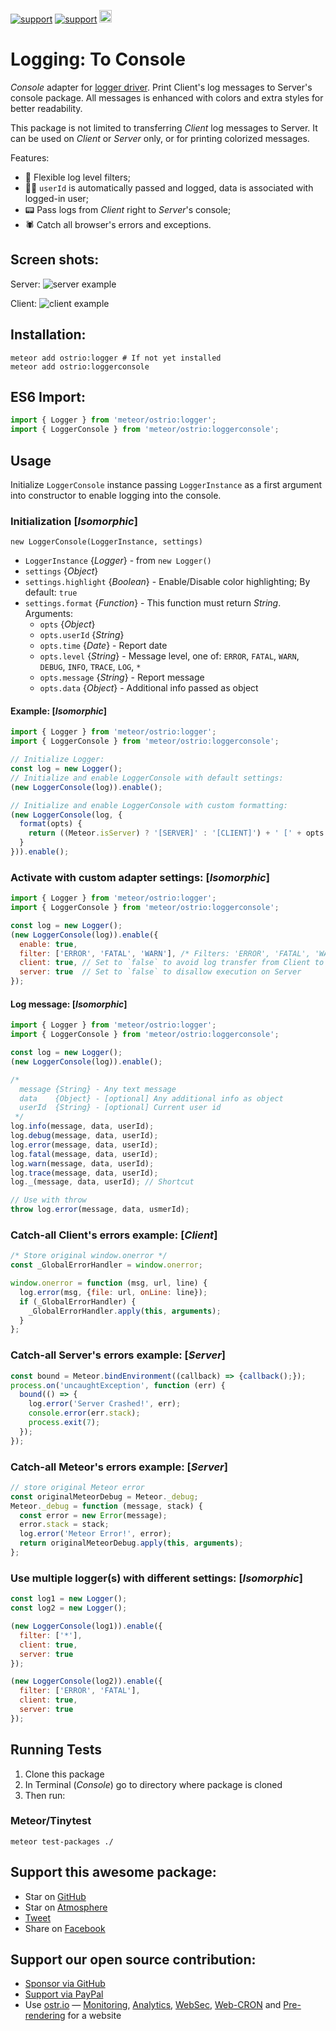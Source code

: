 [![support](https://img.shields.io/badge/support-GitHub-white)](https://github.com/sponsors/dr-dimitru)
[![support](https://img.shields.io/badge/support-PayPal-white)](https://paypal.me/veliovgroup)
<a href="https://ostr.io/info/built-by-developers-for-developers">
  <img src="https://ostr.io/apple-touch-icon-60x60.png" height="20">
</a>

# Logging: To Console

*Console* adapter for [logger driver](https://github.com/VeliovGroup/Meteor-logger). Print Client's log messages to Server's console package. All messages is enhanced with colors and extra styles for better readability.

This package is not limited to transferring *Client* log messages to Server. It can be used on *Client* or *Server* only, or for printing colorized messages.

Features:

- 💪 Flexible log level filters;
- 👨‍💻 `userId` is automatically passed and logged, data is associated with logged-in user;
- 📟 Pass logs from *Client* right to *Server*'s console;
- 🕷 Catch all browser's errors and exceptions.

## Screen shots:

Server:
![server example](https://raw.githubusercontent.com/VeliovGroup/Meteor-logger-console/master/server.png)

Client:
![client example](https://raw.githubusercontent.com/VeliovGroup/Meteor-logger-console/master/client.png)

## Installation:

```shell
meteor add ostrio:logger # If not yet installed
meteor add ostrio:loggerconsole
```

## ES6 Import:

```js
import { Logger } from 'meteor/ostrio:logger';
import { LoggerConsole } from 'meteor/ostrio:loggerconsole';
```

## Usage

Initialize `LoggerConsole` instance passing `LoggerInstance` as a first argument into constructor to enable logging into the console.

### Initialization [*Isomorphic*]

`new LoggerConsole(LoggerInstance, settings)`

- `LoggerInstance` {*Logger*} - from `new Logger()`
- `settings` {*Object*}
- `settings.highlight` {*Boolean*} - Enable/Disable color highlighting; By default: `true`
- `settings.format` {*Function*} - This function must return *String*. Arguments:
  - `opts` {*Object*}
  - `opts.userId` {*String*}
  - `opts.time` {*Date*} - Report date
  - `opts.level` {*String*} - Message level, one of: `ERROR`, `FATAL`, `WARN`, `DEBUG`, `INFO`, `TRACE`, `LOG`, `*`
  - `opts.message` {*String*} - Report message
  - `opts.data` {*Object*} - Additional info passed as object

#### Example: [*Isomorphic*]

```js
import { Logger } from 'meteor/ostrio:logger';
import { LoggerConsole } from 'meteor/ostrio:loggerconsole';

// Initialize Logger:
const log = new Logger();
// Initialize and enable LoggerConsole with default settings:
(new LoggerConsole(log)).enable();

// Initialize and enable LoggerConsole with custom formatting:
(new LoggerConsole(log, {
  format(opts) {
    return ((Meteor.isServer) ? '[SERVER]' : '[CLIENT]') + ' [' + opts.level + '] - ' + opts.message;
  }
})).enable();
```

### Activate with custom adapter settings: [*Isomorphic*]

```js
import { Logger } from 'meteor/ostrio:logger';
import { LoggerConsole } from 'meteor/ostrio:loggerconsole';

const log = new Logger();
(new LoggerConsole(log)).enable({
  enable: true,
  filter: ['ERROR', 'FATAL', 'WARN'], /* Filters: 'ERROR', 'FATAL', 'WARN', 'DEBUG', 'INFO', 'TRACE', '*' */
  client: true, // Set to `false` to avoid log transfer from Client to Server
  server: true  // Set to `false` to disallow execution on Server
});
```

#### Log message: [*Isomorphic*]

```js
import { Logger } from 'meteor/ostrio:logger';
import { LoggerConsole } from 'meteor/ostrio:loggerconsole';

const log = new Logger();
(new LoggerConsole(log)).enable();

/*
  message {String} - Any text message
  data    {Object} - [optional] Any additional info as object
  userId  {String} - [optional] Current user id
 */
log.info(message, data, userId);
log.debug(message, data, userId);
log.error(message, data, userId);
log.fatal(message, data, userId);
log.warn(message, data, userId);
log.trace(message, data, userId);
log._(message, data, userId); // Shortcut

// Use with throw
throw log.error(message, data, usmerId);
```

### Catch-all Client's errors example: [*Client*]

```js
/* Store original window.onerror */
const _GlobalErrorHandler = window.onerror;

window.onerror = function (msg, url, line) {
  log.error(msg, {file: url, onLine: line});
  if (_GlobalErrorHandler) {
    _GlobalErrorHandler.apply(this, arguments);
  }
};
```

### Catch-all Server's errors example: [*Server*]

```js
const bound = Meteor.bindEnvironment((callback) => {callback();});
process.on('uncaughtException', function (err) {
  bound(() => {
    log.error('Server Crashed!', err);
    console.error(err.stack);
    process.exit(7);
  });
});
```

### Catch-all Meteor's errors example: [*Server*]

```js
// store original Meteor error
const originalMeteorDebug = Meteor._debug;
Meteor._debug = function (message, stack) {
  const error = new Error(message);
  error.stack = stack;
  log.error('Meteor Error!', error);
  return originalMeteorDebug.apply(this, arguments);
};
```

### Use multiple logger(s) with different settings: [*Isomorphic*]

```js
const log1 = new Logger();
const log2 = new Logger();

(new LoggerConsole(log1)).enable({
  filter: ['*'],
  client: true,
  server: true
});

(new LoggerConsole(log2)).enable({
  filter: ['ERROR', 'FATAL'],
  client: true,
  server: true
});
```

## Running Tests

1. Clone this package
2. In Terminal (*Console*) go to directory where package is cloned
3. Then run:

### Meteor/Tinytest

```shell
meteor test-packages ./
```

## Support this awesome package:

- Star on [GitHub](https://github.com/VeliovGroup/Meteor-logger-console)
- Star on [Atmosphere](https://atmospherejs.com/ostrio/loggerconsole)
- [Tweet](https://twitter.com/share?url=https://github.com/VeliovGroup/Meteor-logger-console&text=Print%20colorful%20log%20messages%20and%20send%20Client's%20logs%20to%20Server's%20console%20%23meteorjs%20%23javascript%20via%20%40VeliovGroup)
- Share on [Facebook](https://www.facebook.com/sharer.php?u=https://github.com/VeliovGroup/Meteor-logger-console)

## Support our open source contribution:

- [Sponsor via GitHub](https://github.com/sponsors/dr-dimitru)
- [Support via PayPal](https://paypal.me/veliovgroup)
- Use [ostr.io](https://ostr.io) — [Monitoring](https://snmp-monitoring.com), [Analytics](https://ostr.io/info/web-analytics), [WebSec](https://domain-protection.info), [Web-CRON](https://web-cron.info) and [Pre-rendering](https://prerendering.com) for a website
